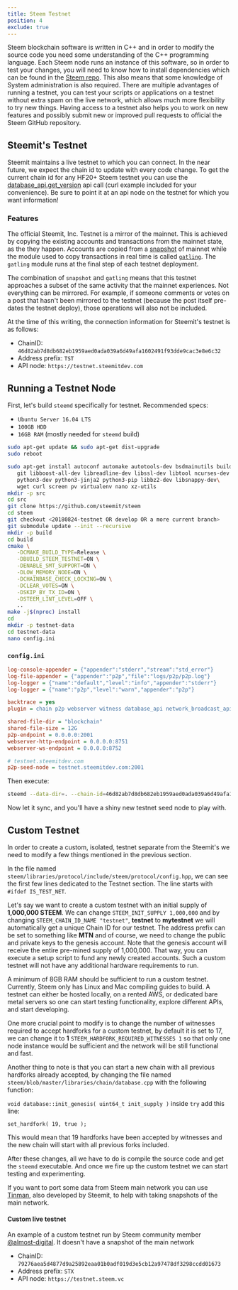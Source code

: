 ```yaml
---
title: Steem Testnet
position: 4
exclude: true
---
```


Steem blockchain software is written in C++ and in order to modify the source code you need some understanding of the C++ programming language. Each Steem node runs an instance of this software, so in order to test your changes, you will need to know how to install dependencies which can be found in the [Steem repo](https://github.com/steemit/steem/blob/master/doc/building.md). This also means that some knowledge of System administration is also required. There are multiple advantages of running a testnet, you can test your scripts or applications on a testnet without extra spam on the live network, which allows much more flexibility to try new things. Having access to a testnet also helps you to work on new features and possibly submit new or improved pull requests to official the Steem GitHub repository.

## Steemit's Testnet

Steemit maintains a live testnet to which you can connect. In the near future, we expect the chain id to update with every code change. To get the current chain id for any HF20+ Steem testnet you can use the [database_api.get_version](/apidefinitions/#database_api.get_version) api call (curl example included for your convenience). Be sure to point it at an api node on the testnet for which you want information!


### Features

The official Steemit, Inc. Testnet is a mirror of the mainnet.  This is achieved by copying the existing accounts and transactions from the mainnet state, as the they happen.  Accounts are copied from a [snapshot](https://github.com/steemit/tinman#taking-a-snapshot) of mainnet while the module used to copy transactions in real time is called [`gatling`](https://github.com/steemit/tinman#gatling-transactions-from-mainnet).  The `gatling` module runs at the final step of each testnet deployment.

The combination of `snapshot` and `gatling` means that this testnet approaches a subset of the same activity that the mainnet experiences.  Not everything can be mirrored.  For example, if someone comments or votes on a post that hasn't been mirrored to the testnet (because the post itself pre-dates the testnet deploy), those operations will also not be included.

At the time of this writing, the connection information for Steemit's testnet is as follows: 
 
* ChainID: `46d82ab7d8db682eb1959aed0ada039a6d49afa1602491f93dde9cac3e8e6c32`
* Address prefix: `TST`
* API node: `https://testnet.steemitdev.com`

## Running a Testnet Node

First, let's build `steemd` specifically for testnet.  Recommended specs:

* `Ubuntu Server 16.04 LTS`
* `100GB HDD`
* `16GB RAM` (mostly needed for `steemd` build)

```bash
sudo apt-get update && sudo apt-get dist-upgrade
sudo reboot

sudo apt-get install autoconf automake autotools-dev bsdmainutils build-essential cmake doxygen \
   git libboost-all-dev libreadline-dev libssl-dev libtool ncurses-dev pbzip2 pkg-config \
   python3-dev python3-jinja2 python3-pip libbz2-dev libsnappy-dev\
   wget curl screen pv virtualenv nano xz-utils
mkdir -p src
cd src
git clone https://github.com/steemit/steem
cd steem
git checkout <20180824-testnet OR develop OR a more current branch>
git submodule update --init --recursive
mkdir -p build
cd build
cmake \
   -DCMAKE_BUILD_TYPE=Release \
   -DBUILD_STEEM_TESTNET=ON \
   -DENABLE_SMT_SUPPORT=ON \
   -DLOW_MEMORY_NODE=ON \
   -DCHAINBASE_CHECK_LOCKING=ON \
   -DCLEAR_VOTES=ON \
   -DSKIP_BY_TX_ID=ON \
   -DSTEEM_LINT_LEVEL=OFF \
   ..
make -j$(nproc) install
cd
mkdir -p testnet-data
cd testnet-data
nano config.ini
```

### `config.ini`

```ini
log-console-appender = {"appender":"stderr","stream":"std_error"}
log-file-appender = {"appender":"p2p","file":"logs/p2p/p2p.log"}
log-logger = {"name":"default","level":"info","appender":"stderr"}
log-logger = {"name":"p2p","level":"warn","appender":"p2p"}

backtrace = yes
plugin = chain p2p webserver witness database_api network_broadcast_api block_api 

shared-file-dir = "blockchain"
shared-file-size = 12G
p2p-endpoint = 0.0.0.0:2001
webserver-http-endpoint = 0.0.0.0:8751
webserver-ws-endpoint = 0.0.0.0:8752

# testnet.steemitdev.com
p2p-seed-node = testnet.steemitdev.com:2001
```

Then execute:

```bash
steemd --data-dir=. --chain-id=46d82ab7d8db682eb1959aed0ada039a6d49afa1602491f93dde9cac3e8e6c32
```

Now let it sync, and you'll have a shiny new testnet seed node to play with.

## Custom Testnet

In order to create a custom, isolated, testnet separate from the Steemit's we need to modify a few things mentioned in the previous section.

In the file named `steem/libraries/protocol/include/steem/protocol/config.hpp`, we can see the first few lines dedicated to the Testnet section. The line starts with `#ifdef IS_TEST_NET`.

Let's say we want to create a custom testnet with an initial supply of **1,000,000 STEEM**. We can change `STEEM_INIT_SUPPLY 1,000,000` and by changing `STEEM_CHAIN_ID_NAME "testnet"`, **testnet** to **mytestnet** we will automatically get a unique Chain ID for our testnet. The address prefix can be set to something like **MTN** and of course, we need to change the public and private keys to the genesis account. Note that the genesis account will receive the entire pre-mined supply of 1,000,000. That way, you can execute a setup script to fund any newly created accounts. Such a custom testnet will not have any additional hardware requirements to run.

A minimum of 8GB RAM should be sufficient to run a custom testnet. Currently, Steem only has Linux and Mac compiling guides to build. A testnet can either be hosted locally, on a rented AWS, or dedicated bare metal servers so one can start testing functionality, explore different APIs, and start developing.

One more crucial point to modify is to change the number of witnesses required to accept hardforks for a custom testnet, by default it is set to 17, we can change it to **1** `STEEM_HARDFORK_REQUIRED_WITNESSES 1` so that only one node instance would be sufficient and the network will be still functional and fast.

Another thing to note is that you can start a new chain with all previous hardforks already accepted, by changing the file named `steem/blob/master/libraries/chain/database.cpp` with the following function:

`void database::init_genesis( uint64_t init_supply )` inside `try` add this line:

`set_hardfork( 19, true );`

This would mean that 19 hardforks have been accepted by witnesses and the new chain will start with all previous forks included.

After these changes, all we have to do is compile the source code and get the `steemd` executable. And once we fire up the custom testnet we can start testing and experimenting.

If you want to port some data from Steem main network you can use [Tinman](https://github.com/steemit/tinman), also developed by Steemit, to help with taking snapshots of the main network.

#### Custom live testnet

An example of a custom testnet run by Steem community member [@almost-digital](https://steemit.com/@almost-digital). It doesn't have a snapshot of the main network

*   ChainID: `79276aea5d4877d9a25892eaa01b0adf019d3e5cb12a97478df3298ccdd01673`
*   Address prefix: `STX`
*   API node: `https://testnet.steem.vc`
